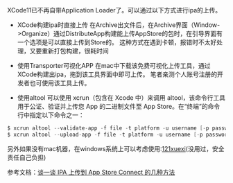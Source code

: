 XCode11已不再自带Application Loader了。可以通过以下方式进行ipa的上传。
- XCode构建ipa时直接上传
在Archive出文件后，在Archive界面（Window->Organize）通过DistributeApp构建能上传AppStore的包时，在引导界面有一个选项是可以直接上传到Store的。
这种方式在遇到卡顿，报错时不太好处理，又要重新打包构建，很耗时间

- 使用Transporter可视化APP
在mac中下载该免费可视化上传工具，通过XCode构建出ipa，拖到该工具界面中即可上传。
笔者亲测个人账号注册的开发者也可使用该工具上传。

- 使用altool
可以使用 xcrun（包含在 Xcode 中）来调用 altool，该命令行工具用于公证、验证并上传您 App 的二进制文件至 App Store。在“终端”的命令行中指定以下命令之一：
```c
$ xcrun altool --validate-app -f file -t platform -u username [-p password] [--output-format xml]
$ xcrun altool --upload-app -f file -t platform -u username [-p password] [—output-format xml]
```


另外如果没有mac机器，在windows系统上可以考虑使用:[121xuexi](https://app.121xuexi.com/)(没用过，安全责任自己负担)






参考文档：[谈一谈 IPA 上传到 App Store Connect 的几种方法](https://www.jianshu.com/p/7b76466e4bed)